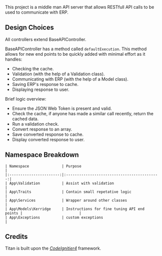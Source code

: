 

This project is a middle man API server that allows RESTfull API calls to be used to communicate with ERP.


## Design Choices

All controllers extend BaseAPIController.

BaseAPIController has a method called `defaultExecution`. This method allows for new end points to be quickly added with minimal effort as it handles:
  - Checking the cache.
  - Validation (with the help of a Validation class).
  - Communicating with ERP (with the help of a Model class).
  - Saving ERP's response to cache.
  - Displaying response to user.

Brief logic overview:
  - Ensure the JSON Web Token is present and valid.
  - Check the cache, if anyone has made a similar call recently, return the cached data.
  - Run a validation check.
  - Convert response to an array.
  - Save converted response to cache.
  - Display converted response to user.

## Namespace Breakdown
```
| Namespace               | Purpose                                     |
|:-----------------------:|:-------------------------------------------:|
| App\Validation          | Assist with validation                      |
| App\Traits              | Contain small repetative logic              |
| App\Services            | Wrapper around other classes                |
| App\Models\Kerridge     | Instructions for fine tuning API end points |                          |
| App\Exceptions          | custom exceptions                           |
```


## Credits

Titan is built upon the [*CodeIgnitier4*](https://codeigniter4.github.io/CodeIgniter4/index.html) framework.
